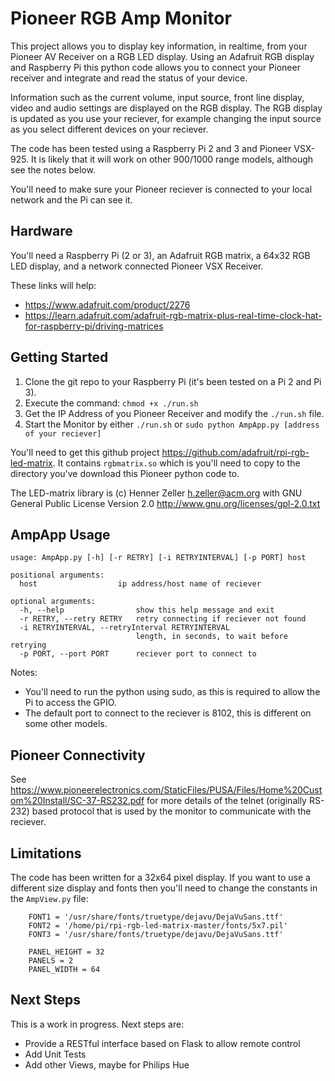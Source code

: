# Pioneer RGB Amp Monitor
This project allows you to display key information, in realtime, from your Pioneer AV Receiver on a RGB LED display. Using an Adafruit RGB display and Raspberry Pi this python code allows you to connect your Pioneer receiver and integrate and read the status of your device.

Information such as the current volume, input source, front line display, video and audio settings are displayed on the RGB display. The RGB display is updated as you use your reciever, for example changing the input source as you select different devices on your reciever. 

The code has been tested using a Raspberry Pi 2 and 3 and Pioneer VSX-925. It is likely that it will work on other 900/1000 range models, although see the notes below. 

You'll need to make sure your Pioneer reciever is connected to your local network and the Pi can see it.   

## Hardware
You'll need a Raspberry Pi (2 or 3), an Adafruit RGB matrix, a 64x32 RGB LED display, and a network connected Pioneer VSX Receiver. 

These links will help: 
* https://www.adafruit.com/product/2276
* https://learn.adafruit.com/adafruit-rgb-matrix-plus-real-time-clock-hat-for-raspberry-pi/driving-matrices

## Getting Started
1. Clone the git repo to your Raspberry Pi (it's been tested on a Pi 2 and Pi 3).
2. Execute the command: `chmod +x ./run.sh`
3. Get the IP Address of you Pioneer Receiver and modify the `./run.sh` file.
4. Start the Monitor by either `./run.sh` or `sudo python AmpApp.py [address of your reciever]`

You'll need to get this github project https://github.com/adafruit/rpi-rgb-led-matrix. It contains `rgbmatrix.so` which is you'll need to copy to the directory you've download this Pioneer python code to. 

The LED-matrix library is (c) Henner Zeller h.zeller@acm.org with GNU General Public License Version 2.0 http://www.gnu.org/licenses/gpl-2.0.txt
 
## AmpApp Usage
```
usage: AmpApp.py [-h] [-r RETRY] [-i RETRYINTERVAL] [-p PORT] host

positional arguments:
  host                  ip address/host name of reciever

optional arguments:
  -h, --help                show this help message and exit
  -r RETRY, --retry RETRY   retry connecting if reciever not found
  -i RETRYINTERVAL, --retryInterval RETRYINTERVAL
                            length, in seconds, to wait before retrying
  -p PORT, --port PORT      reciever port to connect to
```
Notes:
* You'll need to run the python using sudo, as this is required to allow the Pi to access the GPIO.
* The default port to connect to the reciever is 8102, this is different on some other models. 

## Pioneer Connectivity
See https://www.pioneerelectronics.com/StaticFiles/PUSA/Files/Home%20Custom%20Install/SC-37-RS232.pdf for more details of the telnet (originally RS-232) based protocol that is used by the monitor to communicate with the reciever. 

## Limitations
The code has been written for a 32x64 pixel display. If you want to use a different size display and fonts then you'll need to change the constants in the `AmpView.py` file:
```
    FONT1 = '/usr/share/fonts/truetype/dejavu/DejaVuSans.ttf'
    FONT2 = '/home/pi/rpi-rgb-led-matrix-master/fonts/5x7.pil'
    FONT3 = '/usr/share/fonts/truetype/dejavu/DejaVuSans.ttf'

    PANEL_HEIGHT = 32
    PANELS = 2
    PANEL_WIDTH = 64
```

## Next Steps
This is a work in progress. Next steps are:
* Provide a RESTful interface based on Flask to allow remote control
* Add Unit Tests
* Add other Views, maybe for Philips Hue

